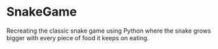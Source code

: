 # SnakeGame
Recreating the classic snake game using Python where the snake grows bigger with every piece of food it keeps on eating.
